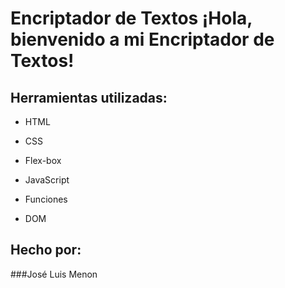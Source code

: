 # Encriptador de Textos ¡Hola, bienvenido a mi Encriptador de Textos!


<!-- ![imagen](https://user-images.githubusercontent.com/77756047/211304452-220fedf0-f91b-490f-8a65-a60ce860bc5c.png) -->

## Herramientas utilizadas:

* HTML

* CSS

* Flex-box

* JavaScript

* Funciones

* DOM

## Hecho por:

###José Luis Menon
